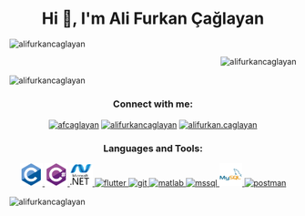 <h1 align="center">Hi 👋, I'm Ali Furkan Çağlayan</h1>
<p>&nbsp;<img align="left" src="https://github-readme-stats.vercel.app/api?username=alifurkancaglayan&show_icons=true&locale=en" alt="alifurkancaglayan" /></p>
<p align="right"> <img src="https://komarev.com/ghpvc/?username=alifurkancaglayan&label=Profile%20views&color=0e75b6&style=flat" alt="alifurkancaglayan" /> </p>




<p><img align="center" src="https://github-readme-stats.vercel.app/api/top-langs?username=alifurkancaglayan&show_icons=true&locale=en&layout=compact" alt="alifurkancaglayan" /></p>
<h3 align="center">Connect with me:</h3>
<p align="center">
<a href="https://twitter.com/afcaglayan" target="blank"><img align="center" src="https://raw.githubusercontent.com/rahuldkjain/github-profile-readme-generator/master/src/images/icons/Social/twitter.svg" alt="afcaglayan" height="30" width="40" /></a>
<a href="https://linkedin.com/in/alifurkancaglayan" target="blank"><img align="center" src="https://raw.githubusercontent.com/rahuldkjain/github-profile-readme-generator/master/src/images/icons/Social/linked-in-alt.svg" alt="alifurkancaglayan" height="30" width="40" /></a>
<a href="https://instagram.com/alifurkan.caglayan" target="blank"><img align="center" src="https://raw.githubusercontent.com/rahuldkjain/github-profile-readme-generator/master/src/images/icons/Social/instagram.svg" alt="alifurkan.caglayan" height="30" width="40" /></a>
</p>

<h3 align="center">Languages and Tools:</h3>
<p align="center"> <a href="https://www.cprogramming.com/" target="_blank" rel="noreferrer"> <img src="https://raw.githubusercontent.com/devicons/devicon/master/icons/c/c-original.svg" alt="c" width="40" height="40"/> </a> <a href="https://www.w3schools.com/cs/" target="_blank" rel="noreferrer"> <img src="https://raw.githubusercontent.com/devicons/devicon/master/icons/csharp/csharp-original.svg" alt="csharp" width="40" height="40"/> </a> <a href="https://dotnet.microsoft.com/" target="_blank" rel="noreferrer"> <img src="https://raw.githubusercontent.com/devicons/devicon/master/icons/dot-net/dot-net-original-wordmark.svg" alt="dotnet" width="40" height="40"/> </a> <a href="https://flutter.dev" target="_blank" rel="noreferrer"> <img src="https://www.vectorlogo.zone/logos/flutterio/flutterio-icon.svg" alt="flutter" width="40" height="40"/> </a> <a href="https://git-scm.com/" target="_blank" rel="noreferrer"> <img src="https://www.vectorlogo.zone/logos/git-scm/git-scm-icon.svg" alt="git" width="40" height="40"/> </a> <a href="https://www.mathworks.com/" target="_blank" rel="noreferrer"> <img src="https://upload.wikimedia.org/wikipedia/commons/2/21/Matlab_Logo.png" alt="matlab" width="40" height="40"/> </a> <a href="https://www.microsoft.com/en-us/sql-server" target="_blank" rel="noreferrer"> <img src="https://www.svgrepo.com/show/303229/microsoft-sql-server-logo.svg" alt="mssql" width="40" height="40"/> </a> <a href="https://www.mysql.com/" target="_blank" rel="noreferrer"> <img src="https://raw.githubusercontent.com/devicons/devicon/master/icons/mysql/mysql-original-wordmark.svg" alt="mysql" width="40" height="40"/> </a> <a href="https://postman.com" target="_blank" rel="noreferrer"> <img src="https://www.vectorlogo.zone/logos/getpostman/getpostman-icon.svg" alt="postman" width="40" height="40"/> </a> </p>





<p><img align="center" src="https://github-readme-streak-stats.herokuapp.com/?user=alifurkancaglayan&" alt="alifurkancaglayan" /></p>
